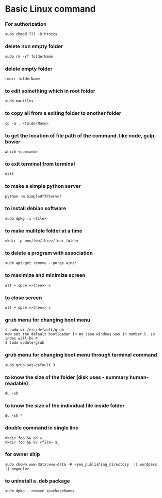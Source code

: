 # Basic Linux command

### For authorization
~~~
sudo chmod 777 -R htdocs
~~~

### delete non empty folder
~~~
sudo rm -rf folderName
~~~

### delete empty folder
~~~
rmdir folderName
~~~

### to edit something which in root folder
~~~
sudo nautilus 
~~~

### to copy all from a exiting folder to another folder
~~~
cp -a . <folderName>
~~~

### to get the location of file path of the command. like node, gulp, bower
~~~
which <command>
~~~

### to exit terminal from terminal
~~~
exit
~~~

### to make a simple python server
~~~
python -m SimpleHTTPServer
~~~

### to install debian software
~~~
sudo dpkg -i <file>
~~~


### to make mulitple folder at a time
~~~
mkdir -p one/two/three/four_folder
~~~

### to delete a program with association 
~~~
sudo apt-get remove --purge wine*
~~~

### to maximize and minimize screen
~~~
alt + spce =>then=> x
~~~

### to close screen
~~~
alt + spce =>then=> c
~~~

### grub menu for changing boot menu
~~~
$ sudo vi /etc/default/grub
now set the default bootloader in my case windows was in number 5. so index will be 4
$ sudo update-grub
~~~

### grub menu for changing boot menu through terminal command
~~~
sudo grub-set-default 3 
~~~

### to know the size of the folder (disk uses - summary human-readable)
~~~
du -sh
~~~

###  to know the size of the individual file inside folder
~~~
du -sh *
~~~

### double command in single line
~~~
mkdir foo && cd $_
mkdir foo && mv <file> $_
~~~


### for owner ship <chown to your apache account>
~~~
sudo chown www-data:www-data -R <you_publishing_directory  || wordpess || megento>
~~~

### to uninstall a .deb package
~~~
sudo dpkg --remove <packageName>
~~~



